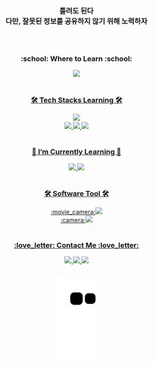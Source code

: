 <h3 align="center">틀려도 된다<br>다만, 잘못된 정보를 공유하지 않기 위해 노력하자<h3><br>


<h3 align="center">:school: Where to Learn :school:</h3>
<div align="center">
  <a href="https://github.com/codestates"><img src="https://img.shields.io/badge/Codestates-FFCD00?style=flat-square&logo=codestates&logoColor=white"/>
<div><br>
  
<h3 align="center">🛠 Tech Stacks Learning 🛠</h3>
<div align="center">
  <img src="https://img.shields.io/badge/VSCode-5C2D91?style=flat-square&logo=VSCode&logoColor=white"/><br>
  <img src="https://img.shields.io/badge/HTML-E34F26?style=flat-square&logo=HTML5&logoColor=white"/>
  <img src="https://img.shields.io/badge/CSS-1572B6?style=flat-square&logo=CSS3&logoColor=white"/>
  <img src="https://img.shields.io/badge/JavaScript-F7DF1E?style=flat-square&logo=JavaScript&logoColor=white"/>
</div><br>
  
<h3 align="center">🌱 I’m Currently Learning 🌱</h3>
  <div align="center">
    <img src="https://img.shields.io/badge/Python-3776AB?style=flat-square&logo=python&logoColor=white"/>
    <img src="https://img.shields.io/badge/Pandas-150458?style=flat-square&logo=pandas&logoColor=white"/>
  </div><br>


<h3 align="center">🛠 Software Tool 🛠</h3>
<div align="center">
  :movie_camera:<img src="https://img.shields.io/badge/Premiere_Pro-9999FF?style=flat-square&logo=Premiere_Pro&logoColor=white"/><br>
  :camera:<img src="https://img.shields.io/badge/Photoshop-31A8FF?style=flat-square&logo=Photoshop&logoColor=white"/>
</div><br>

<h3 align="center">:love_letter: Contact Me :love_letter:</h3>
<div align="center">
  <a href="https://battlecoding.tistory.com/"><img src="https://img.shields.io/badge/Blog-FFCD00?style=flat-square&logo=Blog&logoColor=white"/>
  <a href="mailto:shimtkddnjs13@gmail.com"><img src="https://img.shields.io/badge/Gmail-4285F4?style=flat-square&logo=Gmail&logoColor=white"/>
  <a href="https://www.instagram.com/sim_junko"><img src="https://img.shields.io/badge/Instagram-E4405F?style=flat-square&logo=Instagram&logoColor=white"/>
<div><br>
  
![snake svg](https://github.com/swon95/swon95/blob/output/github-contribution-grid-snake.svg)

